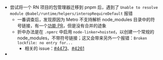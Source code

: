 - 尝试将一个 RN 项目的包管理器迁移到 pnpm 后，遇到了 `Unable to resolve module @babel/runtime/helpers/interopRequireDefault` 报错
	- 一番调查后，发现原因为 Metro 不支持解析 node_modules 目录中的符号链接，有一个[功能 PR](https://github.com/facebook/metro/pull/257)，但是没有合并的迹象
	- 折中办法是在 `.npmrc` 中启用 `node-linker=hoisted`，以创建一个常规的 node_modules，不带符号链接；这又会带来另外一个报错：`Broken lockfile: no entry for...`
		- 相关的 issue：[#4473](https://github.com/pnpm/pnpm/issues/4473)、[#4261](https://github.com/pnpm/pnpm/issues/4261)
-